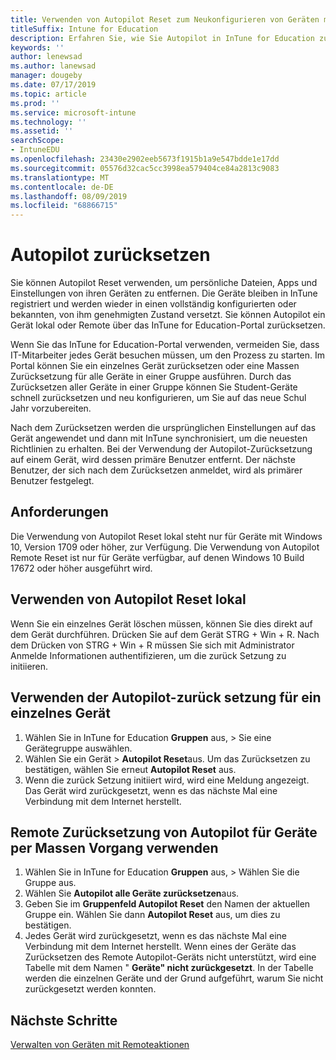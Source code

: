 ```yaml
---
title: Verwenden von Autopilot Reset zum Neukonfigurieren von Geräten mit InTune for Education
titleSuffix: Intune for Education
description: Erfahren Sie, wie Sie Autopilot in InTune for Education zurücksetzen.
keywords: ''
author: lenewsad
ms.author: lanewsad
manager: dougeby
ms.date: 07/17/2019
ms.topic: article
ms.prod: ''
ms.service: microsoft-intune
ms.technology: ''
ms.assetid: ''
searchScope:
- IntuneEDU
ms.openlocfilehash: 23430e2902eeb5673f1915b1a9e547bdde1e17dd
ms.sourcegitcommit: 05576d32cac5cc3998ea579404ce84a2813c9083
ms.translationtype: MT
ms.contentlocale: de-DE
ms.lasthandoff: 08/09/2019
ms.locfileid: "68866715"
---
```

# <a name="autopilot-reset"></a>Autopilot zurücksetzen
Sie können Autopilot Reset verwenden, um persönliche Dateien, Apps und Einstellungen von ihren Geräten zu entfernen. Die Geräte bleiben in InTune registriert und werden wieder in einen vollständig konfigurierten oder bekannten, von ihm genehmigten Zustand versetzt.
Sie können Autopilot ein Gerät lokal oder Remote über das InTune for Education-Portal zurücksetzen.  

Wenn Sie das InTune for Education-Portal verwenden, vermeiden Sie, dass IT-Mitarbeiter jedes Gerät besuchen müssen, um den Prozess zu starten. Im Portal können Sie ein einzelnes Gerät zurücksetzen oder eine Massen Zurücksetzung für alle Geräte in einer Gruppe ausführen. Durch das Zurücksetzen aller Geräte in einer Gruppe können Sie Student-Geräte schnell zurücksetzen und neu konfigurieren, um Sie auf das neue Schul Jahr vorzubereiten.  

Nach dem Zurücksetzen werden die ursprünglichen Einstellungen auf das Gerät angewendet und dann mit InTune synchronisiert, um die neuesten Richtlinien zu erhalten. Bei der Verwendung der Autopilot-Zurücksetzung auf einem Gerät, wird dessen primäre Benutzer entfernt. Der nächste Benutzer, der sich nach dem Zurücksetzen anmeldet, wird als primärer Benutzer festgelegt.   

## <a name="requirements"></a>Anforderungen
Die Verwendung von Autopilot Reset lokal steht nur für Geräte mit Windows 10, Version 1709 oder höher, zur Verfügung.
Die Verwendung von Autopilot Remote Reset ist nur für Geräte verfügbar, auf denen Windows 10 Build 17672 oder höher ausgeführt wird.

## <a name="use-autopilot-reset-locally"></a>Verwenden von Autopilot Reset lokal
Wenn Sie ein einzelnes Gerät löschen müssen, können Sie dies direkt auf dem Gerät durchführen. Drücken Sie auf dem Gerät STRG + Win + R. Nach dem Drücken von STRG + Win + R müssen Sie sich mit Administrator Anmelde Informationen authentifizieren, um die zurück Setzung zu initiieren.

## <a name="use-autopilot-reset-remotely-for-a-single-device"></a>Verwenden der Autopilot-zurück setzung für ein einzelnes Gerät
1. Wählen Sie in InTune for Education **Gruppen** aus, > Sie eine Gerätegruppe auswählen.
2. Wählen Sie ein Gerät > **Autopilot Reset**aus. Um das Zurücksetzen zu bestätigen, wählen Sie erneut **Autopilot Reset** aus.
2.  Wenn die zurück Setzung initiiert wird, wird eine Meldung angezeigt. Das Gerät wird zurückgesetzt, wenn es das nächste Mal eine Verbindung mit dem Internet herstellt.  

## <a name="use-autopilot-reset-remotely-for-devices-in-bulk"></a>Remote Zurücksetzung von Autopilot für Geräte per Massen Vorgang verwenden  
1.  Wählen Sie in InTune for Education **Gruppen** aus, > Wählen Sie die Gruppe aus.
2. Wählen Sie **Autopilot alle Geräte zurücksetzen**aus.
2. Geben Sie im **Gruppenfeld Autopilot Reset** den Namen der aktuellen Gruppe ein. Wählen Sie dann **Autopilot Reset** aus, um dies zu bestätigen.
3.  Jedes Gerät wird zurückgesetzt, wenn es das nächste Mal eine Verbindung mit dem Internet herstellt. Wenn eines der Geräte das Zurücksetzen des Remote Autopilot-Geräts nicht unterstützt, wird eine Tabelle mit dem Namen " **Geräte" nicht zurückgesetzt**. In der Tabelle werden die einzelnen Geräte und der Grund aufgeführt, warum Sie nicht zurückgesetzt werden konnten.  

## <a name="next-steps"></a>Nächste Schritte
[Verwalten von Geräten mit Remoteaktionen](edu-device-remote-actions.md)



